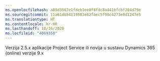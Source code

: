 ```yaml
---
ms.openlocfilehash: a89d3567e1fdeb1ee0f8fdc8a441bfcbf204d79e
ms.sourcegitcommit: 11a61db54119503e82faec5f99c4273e8d1247e5
ms.translationtype: HT
ms.contentlocale: hr-HR
ms.lasthandoff: 10/16/2020
ms.locfileid: "4069358"
---
```

Verzija 2.5.x aplikacije Project Service ili novija u sustavu Dynamics 365 (online) verzije 9.x
